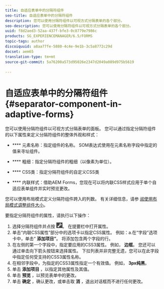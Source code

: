 ```yaml
---
title: 自适应表单中的分隔符组件
seo-title: 自适应表单中的分隔符组件
description: 您可以使用分隔符组件以可视方式分隔表单的各个部分。
seo-description: 您可以使用分隔符组件以可视方式分隔表单的各个部分。
uuid: f8d2aed3-52aa-437f-bfe3-0c8779e7986c
products: SG_EXPERIENCEMANAGER/6.5/FORMS
topic-tags: author
discoiquuid: a8aa77fe-5880-4c4e-9e1b-3c5a8772c29d
docset: aem65
translation-type: tm+mt
source-git-commit: 5a76200a573d95026e2347d2049a089d975b5619

---
```



# 自适应表单中的分隔符组件{#separator-component-in-adaptive-forms}

您可以使用分隔符组件以可视方式分隔表单的面板。 您可以通过指定分隔符组件的以下属性来定义分隔符组件的整体外观和样式：

* **** 元素名称：指定组件的名称。 SOM表达式使用在元素名称字段中指定的值来寻址组件。
* **** 粗细：指定分隔符组件的粗细（以像素为单位）。

* **** CSS类：指定分隔符组件的自定义CSS类

* **** 内联样式：借助AEM Forms，您现在可以将内联CSS样式应用于单个自适应表单组件并实时预览更改。

您可以使用布局模式定义分隔符组件跨入的列数。 有关详细信息，请参 [阅使用布局模式调整组件大小](../../forms/using/resize-using-layout-mode.md)。

要指定分隔符组件的属性，请执行以下操作：

1. 选择分隔符组件并点按 ![cmppr](assets/cmppr.png)。 在提要栏中打开属性。
1. 单击“内联CSS属性”部分中的选项卡以指定CSS属性。 例如：a.在“字段”选项卡中，单击“ **添加项目”**。 将添加包含两个字段的行。
1. 在左侧的第一个字段中，指定要应用的CSS3属性。 例如， **边框**。 您还可以通过单击向下箭头按钮来选择属性。 下拉列表并非完整无遗，您可以在此字段中指定任何受支持的CSS3属性名称。
1. 在相邻字段中，为指定的CSS3属性指定一个有效值。 例如， **3px纯黑**。
1. 单击 **添加项目** ，以指定其他属性及其值。
1. 单击 **预览** ，以预览表单中的更改。
1. 单击 **确定** ，确认更改，或单击取 **消** ，退出对话框而不进行任何更改。

